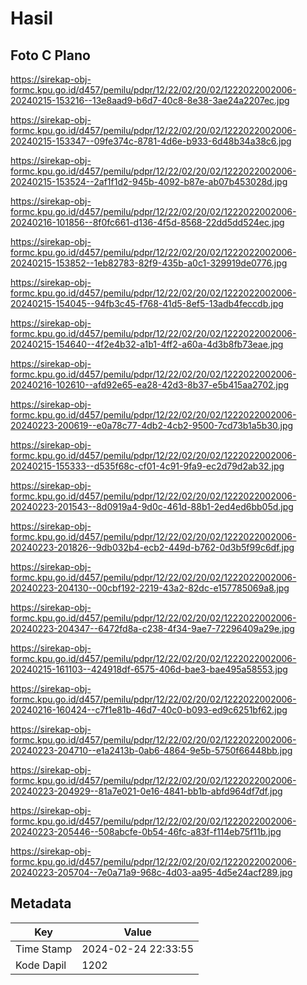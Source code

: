 # Hasil

## Foto C Plano

https://sirekap-obj-formc.kpu.go.id/d457/pemilu/pdpr/12/22/02/20/02/1222022002006-20240215-153216--13e8aad9-b6d7-40c8-8e38-3ae24a2207ec.jpg

https://sirekap-obj-formc.kpu.go.id/d457/pemilu/pdpr/12/22/02/20/02/1222022002006-20240215-153347--09fe374c-8781-4d6e-b933-6d48b34a38c6.jpg

https://sirekap-obj-formc.kpu.go.id/d457/pemilu/pdpr/12/22/02/20/02/1222022002006-20240215-153524--2af1f1d2-945b-4092-b87e-ab07b453028d.jpg

https://sirekap-obj-formc.kpu.go.id/d457/pemilu/pdpr/12/22/02/20/02/1222022002006-20240216-101856--8f0fc661-d136-4f5d-8568-22dd5dd524ec.jpg

https://sirekap-obj-formc.kpu.go.id/d457/pemilu/pdpr/12/22/02/20/02/1222022002006-20240215-153852--1eb82783-82f9-435b-a0c1-329919de0776.jpg

https://sirekap-obj-formc.kpu.go.id/d457/pemilu/pdpr/12/22/02/20/02/1222022002006-20240215-154045--94fb3c45-f768-41d5-8ef5-13adb4feccdb.jpg

https://sirekap-obj-formc.kpu.go.id/d457/pemilu/pdpr/12/22/02/20/02/1222022002006-20240215-154640--4f2e4b32-a1b1-4ff2-a60a-4d3b8fb73eae.jpg

https://sirekap-obj-formc.kpu.go.id/d457/pemilu/pdpr/12/22/02/20/02/1222022002006-20240216-102610--afd92e65-ea28-42d3-8b37-e5b415aa2702.jpg

https://sirekap-obj-formc.kpu.go.id/d457/pemilu/pdpr/12/22/02/20/02/1222022002006-20240223-200619--e0a78c77-4db2-4cb2-9500-7cd73b1a5b30.jpg

https://sirekap-obj-formc.kpu.go.id/d457/pemilu/pdpr/12/22/02/20/02/1222022002006-20240215-155333--d535f68c-cf01-4c91-9fa9-ec2d79d2ab32.jpg

https://sirekap-obj-formc.kpu.go.id/d457/pemilu/pdpr/12/22/02/20/02/1222022002006-20240223-201543--8d0919a4-9d0c-461d-88b1-2ed4ed6bb05d.jpg

https://sirekap-obj-formc.kpu.go.id/d457/pemilu/pdpr/12/22/02/20/02/1222022002006-20240223-201826--9db032b4-ecb2-449d-b762-0d3b5f99c6df.jpg

https://sirekap-obj-formc.kpu.go.id/d457/pemilu/pdpr/12/22/02/20/02/1222022002006-20240223-204130--00cbf192-2219-43a2-82dc-e157785069a8.jpg

https://sirekap-obj-formc.kpu.go.id/d457/pemilu/pdpr/12/22/02/20/02/1222022002006-20240223-204347--6472fd8a-c238-4f34-9ae7-72296409a29e.jpg

https://sirekap-obj-formc.kpu.go.id/d457/pemilu/pdpr/12/22/02/20/02/1222022002006-20240215-161103--424918df-6575-406d-bae3-bae495a58553.jpg

https://sirekap-obj-formc.kpu.go.id/d457/pemilu/pdpr/12/22/02/20/02/1222022002006-20240216-160424--c7f1e81b-46d7-40c0-b093-ed9c6251bf62.jpg

https://sirekap-obj-formc.kpu.go.id/d457/pemilu/pdpr/12/22/02/20/02/1222022002006-20240223-204710--e1a2413b-0ab6-4864-9e5b-5750f66448bb.jpg

https://sirekap-obj-formc.kpu.go.id/d457/pemilu/pdpr/12/22/02/20/02/1222022002006-20240223-204929--81a7e021-0e16-4841-bb1b-abfd964df7df.jpg

https://sirekap-obj-formc.kpu.go.id/d457/pemilu/pdpr/12/22/02/20/02/1222022002006-20240223-205446--508abcfe-0b54-46fc-a83f-f114eb75f11b.jpg

https://sirekap-obj-formc.kpu.go.id/d457/pemilu/pdpr/12/22/02/20/02/1222022002006-20240223-205704--7e0a71a9-968c-4d03-aa95-4d5e24acf289.jpg


## Metadata

| Key        | Value               |
| ---------- | ------------------- |
| Time Stamp | 2024-02-24 22:33:55 |
| Kode Dapil | 1202                |



